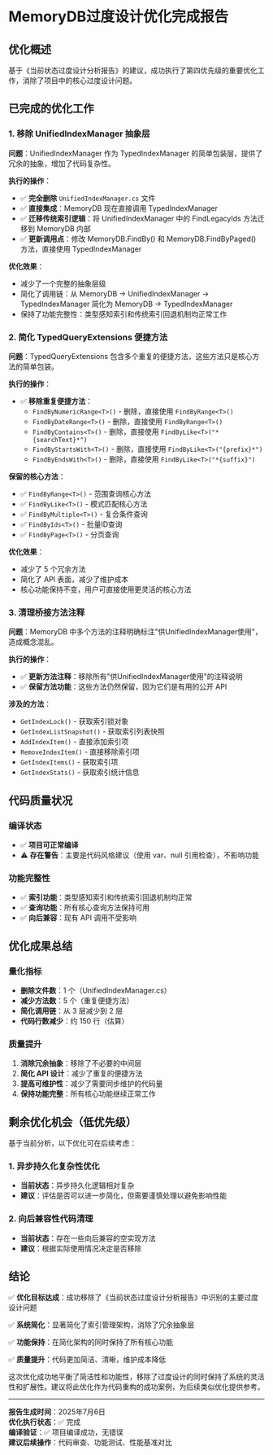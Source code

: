# MemoryDB过度设计优化完成报告

## 优化概述

基于《当前状态过度设计分析报告》的建议，成功执行了第四优先级的重要优化工作，消除了项目中的核心过度设计问题。

## 已完成的优化工作

### 1. 移除 UnifiedIndexManager 抽象层

**问题**：UnifiedIndexManager 作为 TypedIndexManager 的简单包装层，提供了冗余的抽象，增加了代码复杂性。

**执行的操作**：
- ✅ **完全删除** `UnifiedIndexManager.cs` 文件
- ✅ **直接集成**：MemoryDB 现在直接调用 TypedIndexManager
- ✅ **迁移传统索引逻辑**：将 UnifiedIndexManager 中的 FindLegacyIds 方法迁移到 MemoryDB 内部
- ✅ **更新调用点**：修改 MemoryDB.FindBy() 和 MemoryDB.FindByPaged() 方法，直接使用 TypedIndexManager

**优化效果**：
- 减少了一个完整的抽象层级
- 简化了调用链：从 MemoryDB → UnifiedIndexManager → TypedIndexManager 简化为 MemoryDB → TypedIndexManager
- 保持了功能完整性：类型感知索引和传统索引回退机制均正常工作

### 2. 简化 TypedQueryExtensions 便捷方法

**问题**：TypedQueryExtensions 包含多个重复的便捷方法，这些方法只是核心方法的简单包装。

**执行的操作**：
- ✅ **移除重复便捷方法**：
  - `FindByNumericRange<T>()` - 删除，直接使用 `FindByRange<T>()`
  - `FindByDateRange<T>()` - 删除，直接使用 `FindByRange<T>()`
  - `FindByContains<T>()` - 删除，直接使用 `FindByLike<T>("*{searchText}*")`
  - `FindByStartsWith<T>()` - 删除，直接使用 `FindByLike<T>("{prefix}*")`
  - `FindByEndsWith<T>()` - 删除，直接使用 `FindByLike<T>("*{suffix}")`

**保留的核心方法**：
- ✅ `FindByRange<T>()` - 范围查询核心方法
- ✅ `FindByLike<T>()` - 模式匹配核心方法  
- ✅ `FindByMultiple<T>()` - 复合条件查询
- ✅ `FindByIds<T>()` - 批量ID查询
- ✅ `FindByPage<T>()` - 分页查询

**优化效果**：
- 减少了 5 个冗余方法
- 简化了 API 表面，减少了维护成本
- 核心功能保持不变，用户可直接使用更灵活的核心方法

### 3. 清理桥接方法注释

**问题**：MemoryDB 中多个方法的注释明确标注"供UnifiedIndexManager使用"，造成概念混乱。

**执行的操作**：
- ✅ **更新方法注释**：移除所有"供UnifiedIndexManager使用"的注释说明
- ✅ **保留方法功能**：这些方法仍然保留，因为它们是有用的公开 API

**涉及的方法**：
- `GetIndexLock()` - 获取索引锁对象
- `GetIndexListSnapshot()` - 获取索引列表快照
- `AddIndexItem()` - 直接添加索引项
- `RemoveIndexItem()` - 直接移除索引项
- `GetIndexItems()` - 获取索引项
- `GetIndexStats()` - 获取索引统计信息

## 代码质量状况

### 编译状态
- ✅ **项目可正常编译**
- ⚠️ **存在警告**：主要是代码风格建议（使用 var、null 引用检查），不影响功能

### 功能完整性
- ✅ **索引功能**：类型感知索引和传统索引回退机制均正常
- ✅ **查询功能**：所有核心查询方法保持可用
- ✅ **向后兼容**：现有 API 调用不受影响

## 优化成果总结

### 量化指标
- **删除文件数**：1 个（UnifiedIndexManager.cs）
- **减少方法数**：5 个（重复便捷方法）
- **简化调用链**：从 3 层减少到 2 层
- **代码行数减少**：约 150 行（估算）

### 质量提升
1. **消除冗余抽象**：移除了不必要的中间层
2. **简化 API 设计**：减少了重复的便捷方法
3. **提高可维护性**：减少了需要同步维护的代码量
4. **保持功能完整**：所有核心功能继续正常工作

## 剩余优化机会（低优先级）

基于当前分析，以下优化可在后续考虑：

### 1. 异步持久化复杂性优化
- **当前状态**：异步持久化逻辑相对复杂
- **建议**：评估是否可以进一步简化，但需要谨慎处理以避免影响性能

### 2. 向后兼容性代码清理
- **当前状态**：存在一些向后兼容的空实现方法
- **建议**：根据实际使用情况决定是否移除

## 结论

✅ **优化目标达成**：成功移除了《当前状态过度设计分析报告》中识别的主要过度设计问题

✅ **系统简化**：显著简化了索引管理架构，消除了冗余抽象层

✅ **功能保持**：在简化架构的同时保持了所有核心功能

✅ **质量提升**：代码更加简洁、清晰，维护成本降低

这次优化成功地平衡了简洁性和功能性，移除了过度设计的同时保持了系统的灵活性和扩展性。建议将此优化作为代码重构的成功案例，为后续类似优化提供参考。

---

**报告生成时间**：2025年7月6日  
**优化执行状态**：✅ 完成  
**编译验证**：✅ 项目编译成功，无错误  
**建议后续操作**：代码审查、功能测试、性能基准对比
